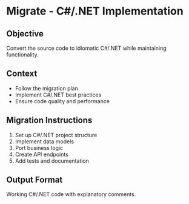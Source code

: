 # Migrate - C#/.NET Implementation

## Objective
Convert the source code to idiomatic C#/.NET while maintaining functionality.

## Context
- Follow the migration plan
- Implement C#/.NET best practices
- Ensure code quality and performance

## Migration Instructions
1. Set up C#/.NET project structure
2. Implement data models
3. Port business logic
4. Create API endpoints
5. Add tests and documentation

## Output Format
Working C#/.NET code with explanatory comments.
